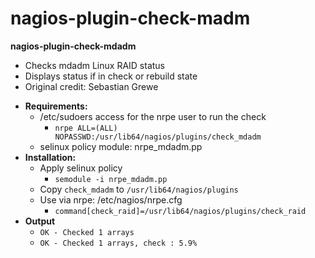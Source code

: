 nagios-plugin-check-madm
========================

**nagios-plugin-check-mdadm**
   - Checks mdadm Linux RAID status
   - Displays status if in check or rebuild state
   - Original credit: Sebastian Grewe
   * __Requirements:__ 
      - /etc/sudoers access for the nrpe user to run the check
         - `nrpe ALL=(ALL) NOPASSWD:/usr/lib64/nagios/plugins/check_mdadm`
      - selinux policy module: nrpe_mdadm.pp
   * __Installation:__
      - Apply selinux policy
         * `semodule -i nrpe_mdadm.pp`
      - Copy `check_mdadm` to `/usr/lib64/nagios/plugins`
      - Use via nrpe: /etc/nagios/nrpe.cfg
         * `command[check_raid]=/usr/lib64/nagios/plugins/check_raid`
   * __Output__
      - `OK - Checked 1 arrays`
      - `OK - Checked 1 arrays, check : 5.9%`
